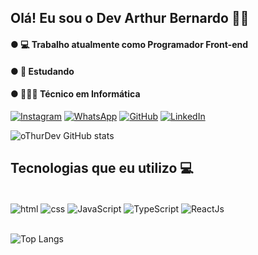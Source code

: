 ## Olá! Eu sou o Dev Arthur Bernardo 👋🙂

#### ● 💻 Trabalho atualmente como Programador Front-end
#### ● 🚀 Estudando 
#### ● 🙋🏽‍♂️ Técnico em Informática 

[![Instagram](https://img.shields.io/badge/Instagram-E4405F?style=for-the-badge&logo=instagram&logoColor=white)](https://www.instagram.com/othur_batera/)
[![WhatsApp](https://img.shields.io/badge/WhatsApp-25D366?style=for-the-badge&logo=whatsapp&logoColor=white)](http://api.whatsapp.com/send?phone=55996879174)
[![GitHub](https://img.shields.io/badge/GitHub-100000?style=for-the-badge&logo=github&logoColor=white)](https://github.com/oThurDev)
[![LinkedIn](https://img.shields.io/badge/linkedin-%230077B5.svg?style=for-the-badge&logo=linkedin&logoColor=white)](https://www.linkedin.com/in/arthur-bernardo2020/)

![oThurDev GitHub stats](https://github-readme-stats.vercel.app/api?username=oThurDev&show_icons=true&theme=tokyonight)

## Tecnologias que eu utilizo 💻

<div style="display: inline_block"><br/>
    <img align="center" alt="html" src="https://img.shields.io/badge/HTML5-E34F26?style=for-the-badge&logo=html5&logoColor=white" />
    <img align="center" alt="css" src="https://img.shields.io/badge/CSS3-1572B6?style=for-the-badge&logo=css3&logoColor=white" />
    <img align="center" alt="JavaScript" src="https://img.shields.io/badge/JavaScript-F7DF1E?style=for-the-badge&logo=javascript&logoColor=black" />
    <img align="center" alt="TypeScript" src="https://img.shields.io/badge/TypeScript-007ACC?style=for-the-badge&logo=typescript&logoColor=white" />
    <img align="center" alt="ReactJs" src="https://img.shields.io/badge/React-20232A?style=for-the-badge&logo=react&logoColor=61DAFB" />
</div><br/>

![Top Langs](https://github-readme-stats.vercel.app/api/top-langs/?username=oThurDev&demo=true)
